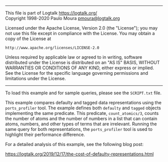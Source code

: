 ________________________________________________________________________

This file is part of Logtalk <https://logtalk.org/>  
Copyright 1998-2020 Paulo Moura <pmoura@logtalk.org>

Licensed under the Apache License, Version 2.0 (the "License");
you may not use this file except in compliance with the License.
You may obtain a copy of the License at

    http://www.apache.org/licenses/LICENSE-2.0

Unless required by applicable law or agreed to in writing, software
distributed under the License is distributed on an "AS IS" BASIS,
WITHOUT WARRANTIES OR CONDITIONS OF ANY KIND, either express or implied.
See the License for the specific language governing permissions and
limitations under the License.
________________________________________________________________________


To load this example and for sample queries, please see the `SCRIPT.txt`
file.

This example compares defaulty and tagged data representations using the
`ports_profiler` tool. The example defines both `defaulty` and `tagged`
objects implementing the same predicate. This predicate, `count_atomics/3`,
counts the number of atoms and the number of numbers in a list that can
contain atoms, numbers, and other types of terms that are irrelevant.
Running the same query for both representations, the `ports_profiler` tool
is used to highlight their performance difference.

For a detailed analysis of this example, see the following blog post:

https://logtalk.org/2019/12/17/the-cost-of-defaulty-representations.html

